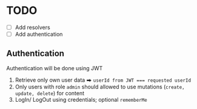 # TODO

- [ ] Add resolvers
- [ ] Add authentication

## Authentication

Authentication will be done using JWT

1. Retrieve only own user data ⮕ `userId from JWT === requested userId` 
2. Only users with role `admin` should allowed to use mutations (`create, update, delete`) for content
3. LogIn/ LogOut using credentials; optional `rememberMe`
